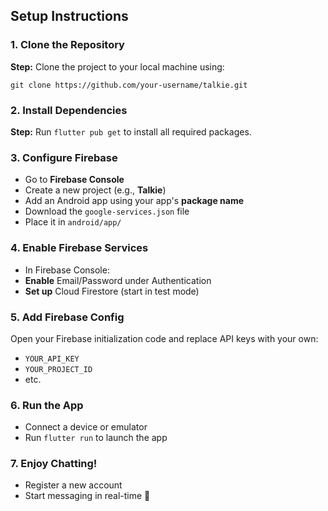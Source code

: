 <h2>Setup Instructions</h2>

<h3>1. Clone the Repository</h2>
<p><strong>Step:</strong> Clone the project to your local machine using:</p>
<p><code>git clone https://github.com/your-username/talkie.git</code></p>

<h3>2. Install Dependencies</h3>
<p><strong>Step:</strong> Run <code>flutter pub get</code> to install all required packages.</p>

<h3>3. Configure Firebase</h3>
<ul>
  <li>Go to <strong>Firebase Console</strong></li>
  <li>Create a new project (e.g., <strong>Talkie</strong>)</li>
  <li>Add an Android app using your app's <strong>package name</strong></li>
  <li>Download the <code>google-services.json</code> file</li>
  <li>Place it in <code>android/app/</code></li>
</ul>

<h3>4. Enable Firebase Services</h3>
<ul>
  <li>In Firebase Console:</li>
  <li><strong>Enable</strong> Email/Password under Authentication</li>
  <li><strong>Set up</strong> Cloud Firestore (start in test mode)</li>
</ul>

<h3>5. Add Firebase Config</h3>
<p>Open your Firebase initialization code and replace API keys with your own:</p>
<ul>
  <li><code>YOUR_API_KEY</code></li>
  <li><code>YOUR_PROJECT_ID</code></li>
  <li>etc.</li>
</ul>

<h3>6. Run the App</h3>
<ul>
  <li>Connect a device or emulator</li>
  <li>Run <code>flutter run</code> to launch the app</li>
</ul>

<h3>7. Enjoy Chatting!</h3>
<ul>
  <li>Register a new account</li>
  <li>Start messaging in real-time 🎉</li>
</ul>
